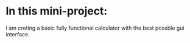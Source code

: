 # In this mini-project:  
I am creting a basic fully functional calculator with the best possble gui interface.
